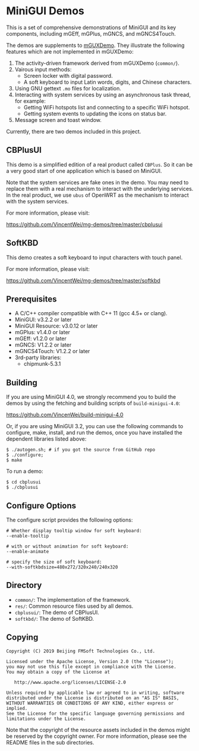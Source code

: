 # MiniGUI Demos

This is a set of comprehensive demonstrations of MiniGUI and
its key components, including mGEff, mGPlus, mGNCS, and mGNCS4Touch.

The demos are supplements to [mGUXDemo]. They illustrate the following
features which are not implemented in mGUXDemo:

1. The activity-driven framework derived from mGUXDemo (`common/`).
1. Vairous input methods:
   * Screen locker with digital password.
   * A soft keyboard to input Latin words, digits, and Chinese characters.
1. Using GNU gettext `.mo` files for localization.
1. Interacting with system services by using an asynchronous task thread,
for example:
   * Getting WiFi hotspots list and connecting to a specific WiFi hotspot.
   * Getting system events to updating the icons on status bar.
1. Message screen and toast window.

Currently, there are two demos included in this project.

## CBPlusUI

This demo is a simplified edition of a real product called `CBPlus`.
So it can be a very good start of one application which is based on MiniGUI.

Note that the system services are fake ones in the demo. You may need
to replace them with a real mechanism to interact with the underlying
services. In the real product, we use `ubus` of OpenWRT as the
mechanism to interact with the system services.

For more information, please visit:

https://github.com/VincentWei/mg-demos/tree/master/cbplusui

## SoftKBD

This demo creates a soft keyboard to input characters with touch panel.

For more information, please visit:

https://github.com/VincentWei/mg-demos/tree/master/softkbd

## Prerequisites

  * A C/C++ compiler compatible with C++ 11 (gcc 4.5+ or clang).
  * MiniGUI: v3.2.2 or later
  * MiniGUI Resource: v3.0.12 or later
  * mGPlus: v1.4.0 or later
  * mGEff: v1.2.0 or later
  * mGNCS: V1.2.2 or later
  * mGNCS4Touch: V1.2.2 or later
  * 3rd-party libraries:
    * chipmunk-5.3.1

## Building

If you are using MiniGUI 4.0, we strongly recommend you to build
the demos by using the fetching and building scripts of
`build-minigui-4.0`:

https://github.com/VincenWei/build-minigui-4.0

Or, if you are using MiniGUI 3.2, you can use the following commands
to configure, make, install, and run the demos, once you have installed
the dependent libraries listed above:

    $ ./autogen.sh; # if you got the source from GitHub repo
    $ ./configure;
    $ make

To run a demo:

    $ cd cbplusui
    $ ./cbplusui

## Configure Options

The configure script provides the following options:

    # Whether display tooltip window for soft keyboard:
    --enable-tooltip

    # with or without animation for soft keyboard:
    --enable-animate

    # specify the size of soft keyboard:
    --with-softkbdsize=480x272/320x240/240x320

## Directory

* `common/`: The implementation of the framework.
* `res/`: Common resource files used by all demos.
* `cbplusui/`: The demo of CBPlusUI.
* `softkbd/`: The demo of SoftKBD.

## Copying

    Copyright (C) 2019 Beijing FMSoft Technologies Co., Ltd.

    Licensed under the Apache License, Version 2.0 (the "License");
    you may not use this file except in compliance with the License.
    You may obtain a copy of the License at

       http://www.apache.org/licenses/LICENSE-2.0

    Unless required by applicable law or agreed to in writing, software
    distributed under the License is distributed on an "AS IS" BASIS,
    WITHOUT WARRANTIES OR CONDITIONS OF ANY KIND, either express or implied.
    See the License for the specific language governing permissions and
    limitations under the License.

Note that the copyright of the resource assets included in the demos
might be reserved by the copyright owner. For more information,
please see the README files in the sub directories.

[mGUXDemo]: https://github.com/VincentWei/cell-phone-ux-demo

